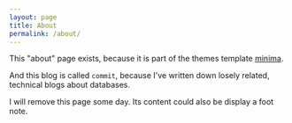 ```yaml
---
layout: page
title: About
permalink: /about/
---
```


This "about" page exists, because it is part of the themes template [minima](https://github.com/jekyll/minima).

And this blog is called `commit`, because I've written down losely related, technical blogs about databases.

I will remove this page some day. Its content could also be display a foot note.


